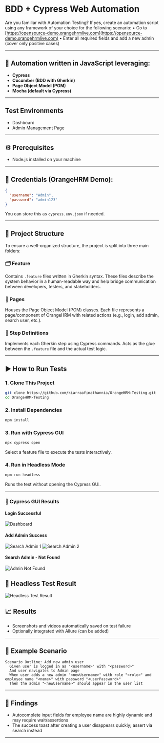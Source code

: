 # BDD + Cypress Web Automation

Are you familiar with Automation Testing?
If yes, create an automation script using any framework of your choice for the following scenario:
• Go to [https://opensource-demo.orangehrmlive.com](https://opensource-demo.orangehrmlive.com)
• Enter all required fields and add a new admin (cover only positive cases)

---

## 🔧 Automation written in JavaScript leveraging:

* **Cypress**
* **Cucumber (BDD with Gherkin)**
* **Page Object Model (POM)**
* **Mocha (default via Cypress)**

---

## Test Environments

* Dashboard
* Admin Management Page

---

## ⚙️ Prerequisites

* Node.js installed on your machine

---

## 🔐 Credentials (OrangeHRM Demo):

```json
{
  "username": "Admin",
  "password": "admin123"
}
```

You can store this as `cypress.env.json` if needed.

---

## 📂 Project Structure

To ensure a well-organized structure, the project is split into three main folders:

### 🗂 Feature

Contains `.feature` files written in Gherkin syntax. These files describe the system behavior in a human-readable way and help bridge communication between developers, testers, and stakeholders.

### 🧱 Pages

Houses the Page Object Model (POM) classes. Each file represents a page/component of OrangeHRM with related actions (e.g., login, add admin, search user, etc.).

### 🪾 Step Definitions

Implements each Gherkin step using Cypress commands. Acts as the glue between the `.feature` file and the actual test logic.

---

## ▶️ How to Run Tests

### 1. Clone This Project

```bash
git clone https://github.com/kiarraafinathannia/OrangeHRM-Testing.git
cd OrangeHRM-Testing
```

### 2. Install Dependencies

```bash
npm install
```

### 3. Run with Cypress GUI

```bash
npx cypress open
```

Select a feature file to execute the tests interactively.

### 4. Run in Headless Mode

```bash
npm run headless
```

Runs the test without opening the Cypress GUI.

---

### 📸 Cypress GUI Results

#### Login Successful
![Dashboard](cypress/screenshots/login-with-valid-credentials.png)

#### Add Admin Success
![Search Admin 1](cypress/screenshots/add-new-admin-1.png)
![Search Admin 2](cypress/screenshots/add-new-admin-2.png)

#### Search Admin - Not Found
![Admin Not Found](cypress/screenshots/Search-for-non-existent-admin.png)

## 🧪 Headless Test Result

![Headless Test Result](./cypress/screenshots/ORANGEHRM-Headless.png)


## 📈 Results

* Screenshots and videos automatically saved on test failure
* Optionally integrated with Allure (can be added)

---

## 📝 Example Scenario

```gherkin
Scenario Outline: Add new admin user
  Given user is logged in as "<username>" with "<password>"
  And user navigates to Admin page
  When user adds a new admin "<newUsername>" with role "<role>" and employee name "<name>" with password "<userPassword>"
  Then the admin "<newUsername>" should appear in the user list
```

---

## 🚨 Findings

* Autocomplete input fields for employee name are highly dynamic and may require wait/assertions
* The success toast after creating a user disappears quickly; assert via search instead

---
